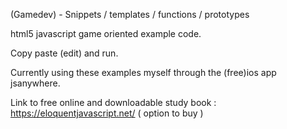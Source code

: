 (Gamedev) - Snippets / templates / functions / prototypes

html5 javascript game oriented example code.

Copy paste (edit) and run.

Currently using these examples myself through the (free)ios app jsanywhere.

Link to free online and downloadable study book : https://eloquentjavascript.net/ ( option to buy )
